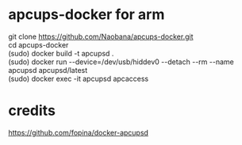# apcups-docker for arm

git clone https://github.com/Naobana/apcups-docker.git  
cd apcups-docker  
(sudo) docker build -t apcupsd .  
(sudo) docker run --device=/dev/usb/hiddev0 --detach --rm --name apcupsd apcupsd/latest  
(sudo) docker exec -it apcupsd apcaccess

# credits
https://github.com/fopina/docker-apcupsd
